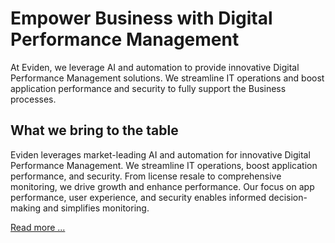 # Empower Business with Digital Performance Management
At Eviden, we leverage AI and automation to provide innovative Digital Performance Management solutions. We streamline IT operations and boost application performance and security to fully support the Business processes.

## What we bring to the table
Eviden leverages market-leading AI and automation for innovative Digital Performance Management. We streamline IT operations, boost application performance, and security. From license resale to comprehensive monitoring, we drive growth and enhance performance. Our focus on app performance, user experience, and security enables informed decision-making and simplifies monitoring.

[Read more ...](https://eviden.com/solutions/smart-platforms/digital-performance-management/)
